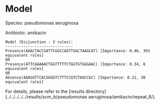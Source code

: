 
# Model

Species: pseudomonas aeruginosa

Antibiotic: amikacin

```
Model (Disjunction - 3 rules):
------------------------------
Presence(AAACTACCGATTCGGCCAGTTGGCTAAGCAT) [Importance: 0.46, 393 equivalent rules]
OR
Presence(ATTCAAAAACTGGTTTTTCTGGTGTGGGAAC) [Importance: 0.34, 8 equivalent rules]
OR
Absence(AAAGGTTCACGGGGTCTTTCCGTCTAGCCGC) [Importance: 0.21, 30 equivalent rules]

```

For details, please refer to the [results directory](../../../../../results/scm_b/pseudomonas aeruginosa/amikacin/repeat_6/).

